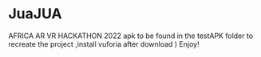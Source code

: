# JuaJUA
 AFRICA AR VR HACKATHON 2022
apk to be found in the testAPK folder 
to recreate the project ,install vuforia after download )
Enjoy!
